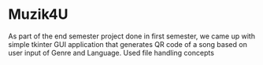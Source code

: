 # Muzik4U
As part of the end semester project done in first semester, we came up with simple tkinter GUI application that generates QR code of a song based on user input of Genre and Language. Used file handling concepts
